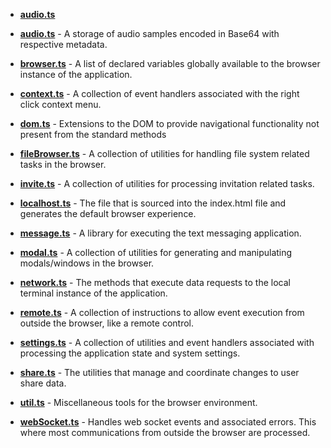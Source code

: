 

* **[audio.ts](audio.ts)**      

* **[audio.ts](audio.ts)**             - A storage of audio samples encoded in Base64 with respective metadata.
* **[browser.ts](browser.ts)**         - A list of declared variables globally available to the browser instance of the application.
* **[context.ts](context.ts)**         - A collection of event handlers associated with the right click context menu.
* **[dom.ts](dom.ts)**                 - Extensions to the DOM to provide navigational functionality not present from the standard methods
* **[fileBrowser.ts](fileBrowser.ts)** - A collection of utilities for handling file system related tasks in the browser.
* **[invite.ts](invite.ts)**           - A collection of utilities for processing invitation related tasks.
* **[localhost.ts](localhost.ts)**     - The file that is sourced into the index.html file and generates the default browser experience.
* **[message.ts](message.ts)**         - A library for executing the text messaging application.
* **[modal.ts](modal.ts)**             - A collection of utilities for generating and manipulating modals/windows in the browser.
* **[network.ts](network.ts)**         - The methods that execute data requests to the local terminal instance of the application.
* **[remote.ts](remote.ts)**           - A collection of instructions to allow event execution from outside the browser, like a remote control.
* **[settings.ts](settings.ts)**       - A collection of utilities and event handlers associated with processing the application state and system settings.
* **[share.ts](share.ts)**             - The utilities that manage and coordinate changes to user share data.
* **[util.ts](util.ts)**               - Miscellaneous tools for the browser environment.
* **[webSocket.ts](webSocket.ts)**     - Handles web socket events and associated errors. This where most communications from outside the browser are processed.